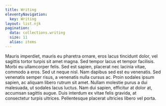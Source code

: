 ```yaml
---
title: Writing
eleventyNavigation:
  key: Writing
layout: list.njk
pagination:
  data: collections.writing
  size: 11
  alias: items
---
```


Mauris imperdiet, mauris eu pharetra ornare, eros lacus tincidunt dolor, vel sagittis tortor turpis sit amet magna. Sed tempor lacus et tempor facilisis. Morbi eu ullamcorper felis. Sed est sapien, placerat nec lacinia vitae, commodo a eros. Sed ut neque nisl. Nam dapibus sed est eu venenatis. Sed venenatis semper risus, a venenatis nulla cursus ac. Proin sodales ipsum sapien, ac aliquam libero rutrum sit amet. Nullam molestie purus a dui malesuada, ut sodales lacus luctus. Nam dui sapien, efficitur at dolor at, accumsan sagittis augue. Duis interdum ex vitae felis gravida, at consectetur turpis ultrices. Pellentesque placerat ultricies libero vel porta.
